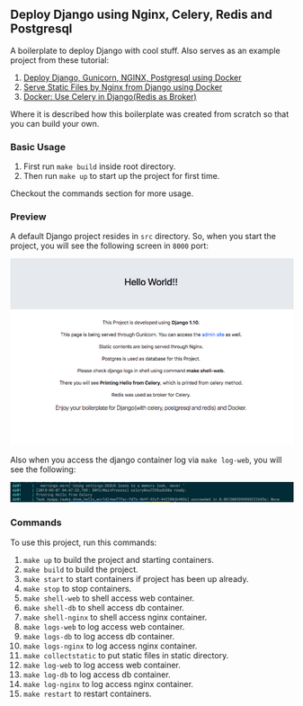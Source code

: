 ## Deploy Django using Nginx, Celery, Redis and Postgresql
A boilerplate to deploy Django with cool stuff. Also serves as an example project from these tutorial:
1. <a href="http://ruddra.com/2016/08/14/docker-django-nginx-postgres/">Deploy Django, Gunicorn, NGINX, Postgresql using Docker</a>
2. <a href="http://ruddra.com/2016/11/02/serve-static-files-by-nginx-from-django-using-docker/">Serve Static Files by Nginx from Django using Docker</a>
3. <a href="http://ruddra.com/2016/11/14/docker-do-stuff-using-celery-using-redis-as-broker/">Docker: Use Celery in Django(Redis as Broker)</a>

Where it is described how this boilerplate was created from scratch so that you can build your own.

### Basic Usage
1. First run `make build` inside root directory.
2. Then run `make up` to start up the project for first time.

Checkout the commands section for more usage.

### Preview
A default Django project resides in `src` directory. So, when you start the project, you will see the following screen in `8000` port:

![Demo One](https://github.com/ruddra/blog-images/raw/master/Demo%201.png)

Also when you access the django container log via `make log-web`, you will see the following:

![Demo Two](https://github.com/ruddra/blog-images/raw/master/Demo%202.png)

### Commands
To use this project, run this commands:

1. `make up` to build the project and starting containers.
2. `make build` to build the project.
3. `make start` to start containers if project has been up already.
4. `make stop` to stop containers.
5. `make shell-web` to shell access web container.
6. `make shell-db` to shell access db container.
7. `make shell-nginx` to shell access nginx container.
8. `make logs-web` to log access web container.
9. `make logs-db` to log access db container.
10. `make logs-nginx` to log access nginx container.
11. `make collectstatic` to put static files in static directory.
12. `make log-web` to log access web container.
13. `make log-db` to log access db container.
14. `make log-nginx` to log access nginx container.
14. `make restart` to restart containers.
